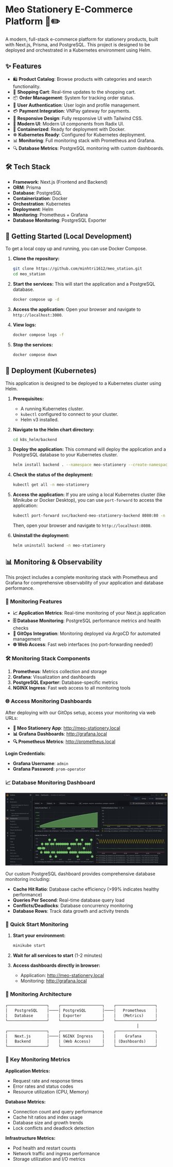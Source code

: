 # Meo Stationery E-Commerce Platform 📝✏️

A modern, full-stack e-commerce platform for stationery products, built with Next.js, Prisma, and PostgreSQL. This project is designed to be deployed and orchestrated in a Kubernetes environment using Helm.

## ✨ Features

- 🛍️ **Product Catalog**: Browse products with categories and search functionality.
- 🛒 **Shopping Cart**: Real-time updates to the shopping cart.
- 📦 **Order Management**: System for tracking order status.
- 👤 **User Authentication**: User login and profile management.
- 💳 **Payment Integration**: VNPay gateway for payments.
- 📱 **Responsive Design**: Fully responsive UI with Tailwind CSS.
- 🎨 **Modern UI**: Modern UI components from Radix UI.
- 🐳 **Containerized**: Ready for deployment with Docker.
- ☸️ **Kubernetes Ready**: Configured for Kubernetes deployment.
- 📊 **Monitoring**: Full monitoring stack with Prometheus and Grafana.
- 🔍 **Database Metrics**: PostgreSQL monitoring with custom dashboards.

## 🛠️ Tech Stack

- **Framework**: Next.js (Frontend and Backend)
- **ORM**: Prisma
- **Database**: PostgreSQL
- **Containerization**: Docker
- **Orchestration**: Kubernetes
- **Deployment**: Helm
- **Monitoring**: Prometheus + Grafana
- **Database Monitoring**: PostgreSQL Exporter

## 🚀 Getting Started (Local Development)

To get a local copy up and running, you can use Docker Compose.

1.  **Clone the repository:**
    ```bash
    git clone https://github.com/minhtri1612/meo_station.git
    cd meo_station
    ```

2.  **Start the services:**
    This will start the application and a PostgreSQL database.
    ```bash
    docker compose up -d
    ```

3.  **Access the application:**
    Open your browser and navigate to `http://localhost:3000`.

4.  **View logs:**
    ```bash
    docker compose logs -f
    ```

5.  **Stop the services:**
    ```bash
    docker compose down
    ```

## 🚀 Deployment (Kubernetes)

This application is designed to be deployed to a Kubernetes cluster using Helm.

1.  **Prerequisites:**
    - A running Kubernetes cluster.
    - `kubectl` configured to connect to your cluster.
    - Helm v3 installed.

2.  **Navigate to the Helm chart directory:**
    ```bash
    cd k8s_helm/backend
    ```

3.  **Deploy the application:**
    This command will deploy the application and a PostgreSQL database to your Kubernetes cluster.
    ```bash
    helm install backend . --namespace meo-stationery --create-namespace
    ```

4.  **Check the status of the deployment:**
    ```bash
    kubectl get all -n meo-stationery
    ```

5.  **Access the application:**
    If you are using a local Kubernetes cluster (like Minikube or Docker Desktop), you can use `port-forward` to access the application:
    ```bash
    kubectl port-forward svc/backend-meo-stationery-backend 8080:80 -n meo-stationery
    ```
    Then, open your browser and navigate to `http://localhost:8080`.

6.  **Uninstall the deployment:**
    ```bash
    helm uninstall backend -n meo-stationery
    ```

## 📊 Monitoring & Observability

This project includes a complete monitoring stack with Prometheus and Grafana for comprehensive observability of your application and database performance.

### 🎯 **Monitoring Features**

- **📈 Application Metrics**: Real-time monitoring of your Next.js application
- **🗄️ Database Monitoring**: PostgreSQL performance metrics and health checks
- **🚀 GitOps Integration**: Monitoring deployed via ArgoCD for automated management
- **🌐 Web Access**: Fast web interfaces (no port-forwarding needed!)

### 🛠️ **Monitoring Stack Components**

1. **Prometheus**: Metrics collection and storage
2. **Grafana**: Visualization and dashboards
3. **PostgreSQL Exporter**: Database-specific metrics
4. **NGINX Ingress**: Fast web access to all monitoring tools

### 🌐 **Access Monitoring Dashboards**

After deploying with our GitOps setup, access your monitoring via web URLs:

- **🏪 Meo Stationery App**: http://meo-stationery.local
- **📊 Grafana Dashboards**: http://grafana.local  
- **🔍 Prometheus Metrics**: http://prometheus.local

**Login Credentials:**
- **Grafana Username**: `admin`
- **Grafana Password**: `prom-operator`

### 📈 **Database Monitoring Dashboard**

![Grafana PostgreSQL Dashboard](https://raw.githubusercontent.com/minhtri1612/meo_station/main/grafana.png)

Our custom PostgreSQL dashboard provides comprehensive database monitoring including:

- **Cache Hit Ratio**: Database cache efficiency (>99% indicates healthy performance)
- **Queries Per Second**: Real-time database query load
- **Conflicts/Deadlocks**: Database concurrency monitoring  
- **Database Rows**: Track data growth and activity trends

### 🚀 **Quick Start Monitoring**

1. **Start your environment:**
   ```bash
   minikube start
   ```

2. **Wait for all services to start** (1-2 minutes)

3. **Access dashboards directly in browser:**
   - Application: http://meo-stationery.local
   - Monitoring: http://grafana.local

### 🔧 **Monitoring Architecture**

```
┌─────────────────┐    ┌──────────────────┐    ┌─────────────────┐
│   PostgreSQL    │────│ PostgreSQL       │────│   Prometheus    │
│   Database      │    │ Exporter         │    │   (Metrics)     │
└─────────────────┘    └──────────────────┘    └─────────────────┘
                                                         │
┌─────────────────┐    ┌──────────────────┐    ┌─────────────────┐
│   Next.js       │────│ NGINX Ingress    │    │    Grafana      │
│   Backend       │    │ (Web Access)     │    │ (Dashboards)    │
└─────────────────┘    └──────────────────┘    └─────────────────┘
```

### 📝 **Key Monitoring Metrics**

**Application Metrics:**
- Request rate and response times
- Error rates and status codes  
- Resource utilization (CPU, Memory)

**Database Metrics:**
- Connection count and query performance
- Cache hit ratios and index usage
- Database size and growth trends
- Lock conflicts and deadlock detection

**Infrastructure Metrics:**
- Pod health and restart counts
- Network traffic and ingress performance
- Storage utilization and I/O metrics